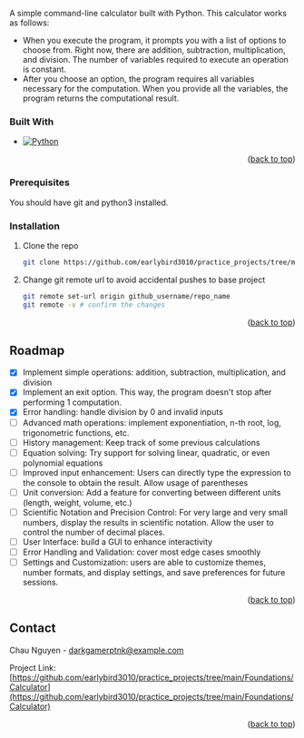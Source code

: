 <!-- ABOUT THE PROJECT -->
A simple command-line calculator built with Python. This calculator works as follows:
- When you execute the program, it prompts you with a list of options to choose from. Right now, there are addition, subtraction, multiplication, and division. The number of variables required to execute an operation is constant. 
- After you choose an option, the program requires all variables necessary for the computation. When you provide all the variables, the program returns the computational result.

### Built With

* [![Python][Python]][Python-url]

<p align="right">(<a href="#readme-top">back to top</a>)</p>



<!-- GETTING STARTED -->
### Prerequisites
You should have git and python3 installed.

### Installation
1. Clone the repo
   ```sh
   git clone https://github.com/earlybird3010/practice_projects/tree/main/Foundations/Calculator
   ```
2. Change git remote url to avoid accidental pushes to base project
   ```sh
   git remote set-url origin github_username/repo_name
   git remote -v # confirm the changes
   ```

<p align="right">(<a href="#readme-top">back to top</a>)</p>



<!-- ROADMAP -->
## Roadmap

- [x] Implement simple operations: addition, subtraction, multiplication, and division
- [x] Implement an exit option. This way, the program doesn't stop after performing 1 computation.
- [x] Error handling: handle division by 0 and invalid inputs
- [ ] Advanced math operations: implement exponentiation, n-th root, log, trigonometric functions, etc.
- [ ] History management: Keep track of some previous calculations
- [ ] Equation solving: Try support for solving linear, quadratic, or even polynomial equations
- [ ] Improved input enhancement: Users can directly type the expression to the console to obtain the result. Allow usage of parentheses
- [ ] Unit conversion: Add a feature for converting between different units (length, weight, volume, etc.)
- [ ] Scientific Notation and Precision Control: For very large and very small numbers, display the results in scientific notation. Allow the user to control the number of decimal places.
- [ ] User Interface: build a GUI to enhance interactivity
- [ ] Error Handling and Validation: cover most edge cases smoothly
- [ ] Settings and Customization: users are able to customize themes, number formats, and display settings, and save preferences for future sessions.

<p align="right">(<a href="#readme-top">back to top</a>)</p>



<!-- CONTACT -->
## Contact

Chau Nguyen - darkgamerptnk@example.com

Project Link: [https://github.com/earlybird3010/practice_projects/tree/main/Foundations/Calculator](https://github.com/earlybird3010/practice_projects/tree/main/Foundations/Calculator)

<p align="right">(<a href="#readme-top">back to top</a>)</p>




<!-- MARKDOWN LINKS & IMAGES -->
<!-- https://www.markdownguide.org/basic-syntax/#reference-style-links -->
[Python]: https://img.shields.io/badge/python-3670A0?style=for-the-badge&logo=python&logoColor=ffdd54
[Python-url]: https://www.python.org/